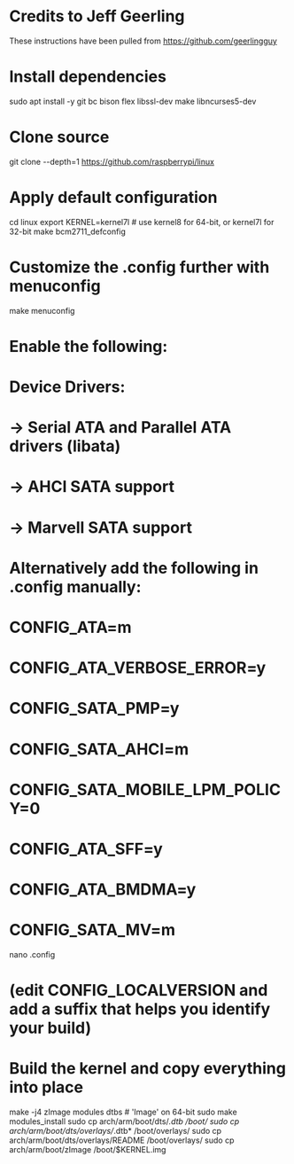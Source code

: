 # Credits to Jeff Geerling
These instructions have been pulled from https://github.com/geerlingguy

# Install dependencies
sudo apt install -y git bc bison flex libssl-dev make libncurses5-dev

# Clone source
git clone --depth=1 https://github.com/raspberrypi/linux

# Apply default configuration
cd linux
export KERNEL=kernel7l # use kernel8 for 64-bit, or kernel7l for 32-bit
make bcm2711_defconfig

# Customize the .config further with menuconfig
make menuconfig
# Enable the following:
# Device Drivers:
#   -> Serial ATA and Parallel ATA drivers (libata)
#     -> AHCI SATA support
#     -> Marvell SATA support
#
# Alternatively add the following in .config manually:
# CONFIG_ATA=m
# CONFIG_ATA_VERBOSE_ERROR=y
# CONFIG_SATA_PMP=y
# CONFIG_SATA_AHCI=m
# CONFIG_SATA_MOBILE_LPM_POLICY=0
# CONFIG_ATA_SFF=y
# CONFIG_ATA_BMDMA=y
# CONFIG_SATA_MV=m

nano .config
# (edit CONFIG_LOCALVERSION and add a suffix that helps you identify your build)

# Build the kernel and copy everything into place
make -j4 zImage modules dtbs # 'Image' on 64-bit
sudo make modules_install
sudo cp arch/arm/boot/dts/*.dtb /boot/
sudo cp arch/arm/boot/dts/overlays/*.dtb* /boot/overlays/
sudo cp arch/arm/boot/dts/overlays/README /boot/overlays/
sudo cp arch/arm/boot/zImage /boot/$KERNEL.img